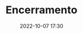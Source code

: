 ---
title: 'Encerramento'
type: span
speakers:
  - PHPeste
speakersPictures: []
picture: assets/images/schedule/phpeste.jpg
linkedin: 
twitter: 
instagram: 
date: '2022-10-07 17:30'
rooms:
  - 6
---